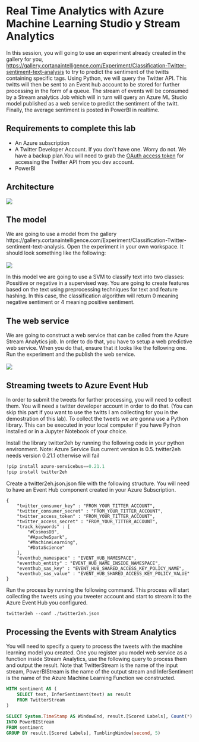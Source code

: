 # Real Time Analytics with Azure Machine Learning Studio y Stream Analytics

In this session, you will going to use an experiment already created in the gallery for you, https://gallery.cortanaintelligence.com/Experiment/Classification-Twitter-sentiment-text-analysis to try to predict the sentiment of the twitts containing specific tags. Using Python, we will query the Twitter API. This twitts will then be sent to an Event hub account to be stored for further processing in the form of a queue. The stream of events will be consumed by a Stream analytics Job which will in turn will query an Azure ML Studio model published as a web service to predict the sentiment of the twitt. Finally, the average sentiment is posted in PowerBI in realtime.

## Requirements to complete this lab

<ul>
<li>An Azure subscription</li>
<li>A Twitter Developer Account. If you don't have one. Worry do not. We have a backup plan.You will need to grab the <a href="https://dev.twitter.com/oauth/overview/application-owner-access-tokens" data-linktype="external">OAuth access token</a> for accessing the Twitter API from you dev account.</li>
<li>PowerBI</li>
</ul>


<h2>Architecture</h2>
<img src="https://github.com/msftargentina/analyticsinaday/blob/master/doc/docs_m03_solution.png?raw=true">

<h2>The model</h2>
We are going to use a model from the gallery https://gallery.cortanaintelligence.com/Experiment/Classification-Twitter-sentiment-text-analysis. Open the experiment in your own workspace. It should look something like the following:
<br /><br />
<img src="https://github.com/msftargentina/analyticsinaday/blob/master/doc/docs_m03_pipeline.png?raw=true">

In this model we are going to use a SVM to classify text into two classes: Possitive or negative in a supervised way. You are going to create features based on the text using preprocessing techniques for text and feature hashing. In this case, the classification algorithm will return 0 meaning negative sentiment or 4 meaning positive sentiment.

<h2>The web service</h2>
We are going to construct a web service that can be called from the Azure Stream Analytics job. In order to do that, you have to setup a web predictive web service. When you do that, ensure that it looks like the following one. Run the experiment and the publish the web service.
<br /><br />
<img src="https://github.com/msftargentina/analyticsinaday/blob/master/doc/docs_m03_service.png?raw=true">

<h2>Streaming tweets to Azure Event Hub</h2>
<p>In order to submit the tweets for further processing, you will need to collect them. You will need a twitter developer account in order to do that. (You can skip this part if you want to use the twitts I am collecting for you in the demostration of this lab). To collect the tweets we are gonna use a Python library. This can be executed in your local computer if you have Python installed or in a Jupyter Notebook of your choice.
</p>
<p>
Install the library twitter2eh by running the following code in your python environment. Note: Azure Service Bus current version is 0.5. twitter2eh needs version 0.21.1 otherwise will fail
</p>

```python
!pip install azure-servicebus==0.21.1
!pip install twitter2eh 
```

<p>
Create a twitter2eh.json.json file with the following structure. You will need to have an Event Hub component created in your Azure Subscription.
</p>

```
{
    "twitter_consumer_key" : "FROM_YOUR_TITTER_ACCOUNT",
    "twitter_consumer_secret" : "FROM_YOUR_TITTER_ACCOUNT",
    "twitter_access_token" : "FROM_YOUR_TITTER_ACCOUNT",
    "twitter_access_secret" : "FROM_YOUR_TITTER_ACCOUNT",
    "track_keywords" : [
        "#CosmosDB",
        "#ApacheSpark",
        "#MachineLearning",
        "#DataScience"
    ],
    "eventhub_namespace" : "EVENT_HUB_NAMESPACE",
    "eventhub_entity" : "EVENT_HUB_NAME_INSIDE_NAMESPACE",
    "eventhub_sas_key" : "EVENT_HUB_SHARED_ACCESS_KEY_POLICY_NAME",
    "eventhub_sas_value" : "EVENT_HUB_SHARED_ACCESS_KEY_POLICY_VALUE"
}
```
<p>
Run the process by running the following command. This process will start collecting the tweets using you tweeter account and start to stream it to the Azure Event Hub you configured.
</p>

```python
twitter2eh --conf ./twitter2eh.json
```

<h2>Processing the Events with Stream Analytics</h2>
<p>You will need to specify a query to process the tweets with the machine learning model you created. One you register you model web service as a function inside Stream Analytics, use the following query to process them and output the result. Note that TwitterStream is the name of the input stream, PowerBIStream is the name of the output stream and InferSentiment is the name of the Azure Machine Learning Function we constructed.
</p>

```sql
WITH sentiment AS (  
    SELECT text, InferSentiment(text) as result 
    FROM TwitterStream  
)  

SELECT System.TimeStamp AS WindowEnd, result.[Scored Labels], Count(*) AS Twitts
INTO PowerBIStream
FROM sentiment  
GROUP BY result.[Scored Labels], TumblingWindow(second, 5)
```